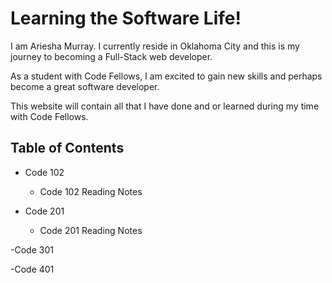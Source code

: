 # Learning the Software Life!

 I am Ariesha Murray. I currently reside in Oklahoma City and this is my journey to becoming a Full-Stack web developer.

As a student with Code Fellows, I am excited to gain new skills and perhaps become a great software developer.

This website will contain all that I have done and or learned during my time with Code Fellows.

## Table of Contents

- Code 102

  - Code 102 Reading Notes
  
- Code 201

  - Code 201 Reading Notes

-Code 301

-Code 401
